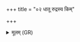 +++
title = "०२ धातू रुद्रस्य किम्"

+++
<details><summary>मूलम् (GR)</summary>

धातू रुद्रस्य किं वायोर्  
वाजिनां वसनं महत् ।  
किं पूषा ब्रह्मणस्पतिर्  
विश्वे देवाश् च बिभ्रति ॥
</details>